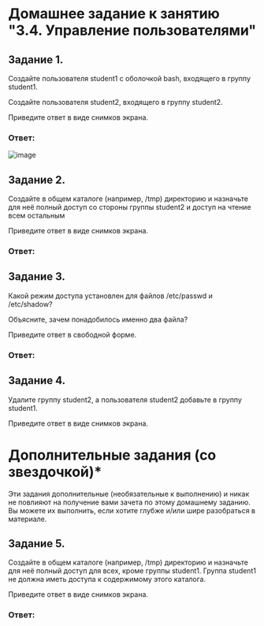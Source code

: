 # Домашнее задание к занятию "3.4. Управление пользователями"

## Задание 1.
Создайте пользователя student1 с оболочкой bash, входящего в группу student1.

Создайте пользователя student2, входящего в группу student2.

Приведите ответ в виде снимков экрана.

### Ответ: 

![image](https://user-images.githubusercontent.com/121933872/210630049-021c4a6a-2209-4031-a03c-615815c4d365.png)


## Задание 2.
Создайте в общем каталоге (например, /tmp) директорию и назначьте для неё полный доступ со стороны группы student2 и доступ на чтение всем остальным

Приведите ответ в виде снимков экрана.

### Ответ: 

## Задание 3.
Какой режим доступа установлен для файлов /etc/passwd и /etc/shadow?

Объясните, зачем понадобилось именно два файла?

Приведите ответ в свободной форме.

### Ответ: 

## Задание 4.
Удалите группу student2, а пользователя student2 добавьте в группу student1.

Приведите ответ в виде снимков экрана.

# Дополнительные задания (со звездочкой)*
Эти задания дополнительные (необязательные к выполнению) и никак не повлияют на получение вами зачета по этому домашнему заданию. Вы можете их выполнить, если хотите глубже и/или шире разобраться в материале.

## Задание 5.
Создайте в общем каталоге (например, /tmp) директорию и назначьте для неё полный доступ для всех, кроме группы student1. Группа student1 не должна иметь доступа к содержимому этого каталога.

Приведите ответ в виде снимков экрана.

### Ответ: 
